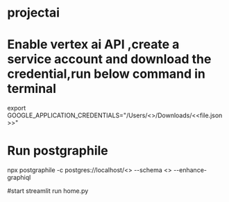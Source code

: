 # projectai

# Enable vertex ai API ,create a service account and download the credential,run below command in terminal
export GOOGLE_APPLICATION_CREDENTIALS="/Users/<<user>>/Downloads/<<file.json>>"

# Run postgraphile
npx postgraphile -c postgres://localhost/<<user>> --schema <<schema>> --enhance-graphiql

#start
streamlit run home.py
